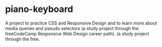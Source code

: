 # piano-keyboard
A project to practice CSS and Responsive Design and to learn more about media queries and pseudo selectors (a study project through the freeCodeCamp Responsive Web Design career path). (a study project through the free.
